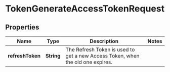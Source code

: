 

# TokenGenerateAccessTokenRequest


## Properties

| Name | Type | Description | Notes |
|------------ | ------------- | ------------- | -------------|
|**refreshToken** | **String** | The Refresh Token is used to get a new Access Token, when the old one expires. |  |



